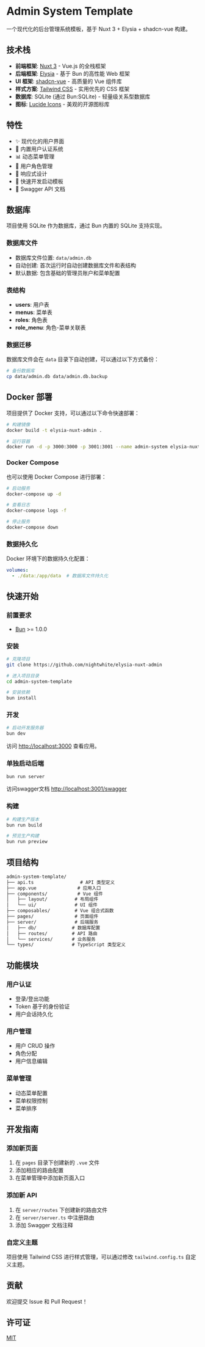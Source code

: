 # Admin System Template

一个现代化的后台管理系统模板，基于 Nuxt 3 + Elysia + shadcn-vue 构建。

## 技术栈

- **前端框架**: [Nuxt 3](https://nuxt.com/) - Vue.js 的全栈框架
- **后端框架**: [Elysia](https://elysiajs.com/) - 基于 Bun 的高性能 Web 框架
- **UI 框架**: [shadcn-vue](https://www.shadcn-vue.com/) - 高质量的 Vue 组件库
- **样式方案**: [Tailwind CSS](https://tailwindcss.com/) - 实用优先的 CSS 框架
- **数据库**: SQLite (通过 Bun:SQLite) - 轻量级关系型数据库
- **图标**: [Lucide Icons](https://lucide.dev/) - 美观的开源图标库

## 特性

- ✨ 现代化的用户界面
- 🔐 内置用户认证系统
- 📊 动态菜单管理
- 👥 用户角色管理
- 📱 响应式设计
- 🚀 快速开发启动模板
- 📝 Swagger API 文档

## 数据库

项目使用 SQLite 作为数据库，通过 Bun 内置的 SQLite 支持实现。

### 数据库文件

- 数据库文件位置: `data/admin.db`
- 自动创建: 首次运行时自动创建数据库文件和表结构
- 默认数据: 包含基础的管理员账户和菜单配置

### 表结构

- **users**: 用户表
- **menus**: 菜单表
- **roles**: 角色表
- **role_menu**: 角色-菜单关联表

### 数据迁移

数据库文件会在 `data` 目录下自动创建，可以通过以下方式备份：

```bash
# 备份数据库
cp data/admin.db data/admin.db.backup
```

## Docker 部署

项目提供了 Docker 支持，可以通过以下命令快速部署：

```bash
# 构建镜像
docker build -t elysia-nuxt-admin .

# 运行容器
docker run -d -p 3000:3000 -p 3001:3001 --name admin-system elysia-nuxt-admin
```

### Docker Compose

也可以使用 Docker Compose 进行部署：

```bash
# 启动服务
docker-compose up -d

# 查看日志
docker-compose logs -f

# 停止服务
docker-compose down
```

### 数据持久化

Docker 环境下的数据持久化配置：

```yaml
volumes:
  - ./data:/app/data  # 数据库文件持久化
```

## 快速开始

### 前置要求

- [Bun](https://bun.sh/) >= 1.0.0

### 安装

```bash
# 克隆项目
git clone https://github.com/nightwhite/elysia-nuxt-admin

# 进入项目目录
cd admin-system-template

# 安装依赖
bun install
```

### 开发

```bash
# 启动开发服务器
bun dev
```

访问 <http://localhost:3000> 查看应用。

### 单独启动后端

```bash
bun run server
```

访问swagger文档 <http://localhost:3001/swagger>

### 构建

```bash
# 构建生产版本
bun run build

# 预览生产构建
bun run preview
```

## 项目结构

```txt
admin-system-template/
├── api.ts                 # API 类型定义
├── app.vue               # 应用入口
├── components/           # Vue 组件
│   ├── layout/          # 布局组件
│   └── ui/              # UI 组件
├── composables/         # Vue 组合式函数
├── pages/               # 页面组件
├── server/              # 后端服务
│   ├── db/             # 数据库配置
│   ├── routes/         # API 路由
│   └── services/       # 业务服务
└── types/              # TypeScript 类型定义
```

## 功能模块

### 用户认证

- 登录/登出功能
- Token 基于的身份验证
- 用户会话持久化

### 用户管理

- 用户 CRUD 操作
- 角色分配
- 用户信息编辑

### 菜单管理

- 动态菜单配置
- 菜单权限控制
- 菜单排序

## 开发指南

### 添加新页面

1. 在 `pages` 目录下创建新的 `.vue` 文件
2. 添加相应的路由配置
3. 在菜单管理中添加新页面入口

### 添加新 API

1. 在 `server/routes` 下创建新的路由文件
2. 在 `server/server.ts` 中注册路由
3. 添加 Swagger 文档注释

### 自定义主题

项目使用 Tailwind CSS 进行样式管理，可以通过修改 `tailwind.config.ts` 自定义主题。

## 贡献

欢迎提交 Issue 和 Pull Request！

## 许可证

[MIT](LICENSE)
